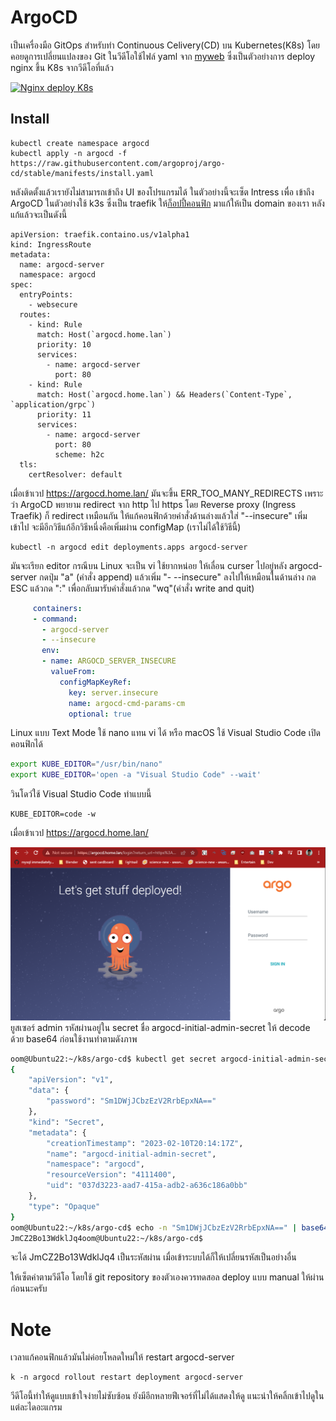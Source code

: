 # ArgoCD
เป็นเครื่องมือ GitOps สำหรับทำ Continuous Celivery(CD) บน Kubernetes(K8s) โดยคอยดูการเปลี่ยนแปลงของ Git ในวีดีโอใช้ไฟล์ yaml จาก [myweb](../myweb/) ซึ่งเป็นตัวอย่างการ deploy nginx ขึ้น K8s จากวีดีโอที่แล้ว 

[![Nginx deploy K8s](https://img.youtube.com/vi/c7sSQLuhht0/0.jpg)](https://www.youtube.com/watch?v=c7sSQLuhht0&list=PLWMbTFbTi55OtdeRGeerLFQSTw61cEGni&index=11 "Continuous continuous แบบหมูๆด้วย ArgoCD")

## Install
```
kubectl create namespace argocd
kubectl apply -n argocd -f https://raw.githubusercontent.com/argoproj/argo-cd/stable/manifests/install.yaml
```
หลังติดตั้งแล้วเรายังไม่สามารถเข้าถึง UI ของโปรแกรมได้ ในตัวอย่างนี้จะเซ็ต Intress เพื่อ
เข้าถึง ArgoCD ในตัวอย่างใช้ k3s ซึ่งเป็น traefik ให้[ก็อปปี้คอนฟิก](https://argo-cd.readthedocs.io/en/stable/operator-manual/ingress/#traefik-v22)
มาแก้ให้เป็น domain ของเรา หลังแก้แล้วจะเป็นดังนี้

```
apiVersion: traefik.containo.us/v1alpha1
kind: IngressRoute
metadata:
  name: argocd-server
  namespace: argocd
spec:
  entryPoints:
    - websecure
  routes:
    - kind: Rule
      match: Host(`argocd.home.lan`)
      priority: 10
      services:
        - name: argocd-server
          port: 80
    - kind: Rule
      match: Host(`argocd.home.lan`) && Headers(`Content-Type`, `application/grpc`)
      priority: 11
      services:
        - name: argocd-server
          port: 80
          scheme: h2c
  tls:
    certResolver: default
```

เมื่อเข้าเวป https://argocd.home.lan/ มันจะขึ้น ERR_TOO_MANY_REDIRECTS เพราะว่า
ArgoCD พยายาม redirect จาก http ไป https โดย Reverse proxy (Ingress Traefik) ก็ redirect เหมือนกัน
ให้แก้คอนฟิกด้วยคำสั่งด้านล่างแล้วใส่ "--insecure" เพิ่มเข้าไป จะมีอีกวิธีแก้อีกวิธีหนึ่งคือเพิ่มผ่าน configMap (เราไม่ได้ใช้วิธีนี้)
```
kubectl -n argocd edit deployments.apps argocd-server
```
มันจะเรียก editor กรณีบน Linux จะเป็น vi ใช้ยากหน่อย ให้เลื่อน curser ไปอยู่หลัง argocd-server กดปุ่ม "a" (คำสั่ง append)
แล้วเพิ่ม "- --insecure" ลงไปให้เหมือนในด้านล่าง กด ESC แล้วกด ":" เพื่อกลับมารับคำสั่งแล้วกด "wq"(คำสั่ง write and quit) 

 ``` yaml
      containers:
      - command:
        - argocd-server
        - --insecure
        env: 
        - name: ARGOCD_SERVER_INSECURE
          valueFrom:
            configMapKeyRef:
              key: server.insecure
              name: argocd-cmd-params-cm
              optional: true
 ```
Linux แบบ Text Mode ใช้ nano แทน vi ได้ หรือ macOS ใช้ Visual Studio Code เปิดคอนฟิกได้
```bash
export KUBE_EDITOR="/usr/bin/nano"
export KUBE_EDITOR='open -a "Visual Studio Code" --wait'
```
วินโดว์ใช้ Visual Studio Code ทำแบบนี้
```
KUBE_EDITOR=code -w
```


เมื่อเข้าเวป https://argocd.home.lan/

![Login](./img/login.png)
ยูสเซอร์ admin รหัสผ่านอยู่ใน secret ชื่อ argocd-initial-admin-secret ให้ decode ด้วย base64 ก่อนใช้งานทำตามดังภาพ

``` bash
oom@Ubuntu22:~/k8s/argo-cd$ kubectl get secret argocd-initial-admin-secret -n argocd -o json
{
    "apiVersion": "v1",
    "data": {
        "password": "Sm1DWjJCbzEzV2RrbEpxNA=="
    },
    "kind": "Secret",
    "metadata": {
        "creationTimestamp": "2023-02-10T20:14:17Z",
        "name": "argocd-initial-admin-secret",
        "namespace": "argocd",
        "resourceVersion": "4111400",
        "uid": "037d3223-aad7-415a-adb2-a636c186a0bb"
    },
    "type": "Opaque"
}
oom@Ubuntu22:~/k8s/argo-cd$ echo -n "Sm1DWjJCbzEzV2RrbEpxNA==" | base64 -d
JmCZ2Bo13WdklJq4oom@Ubuntu22:~/k8s/argo-cd$ 
```
จะได้ JmCZ2Bo13WdklJq4 เป็นระหัสผ่าน เมื่อเข้าระบบได้ก็ให้เปลี่ยนรหัสเป็นอย่างอื่น

ให้เซ็ตค่าตามวีดีโอ โดยใช้ git repository ของตัวเองควรทดสอล deploy แบบ manual ให้ผ่านก่อนนะครับ

# Note
เวลาแก้คอนฟิกแล้วมันไม่ค่อยโหลดใหม่ให้ restart argocd-server
```
k -n argocd rollout restart deployment argocd-server
```
วีดีโอนี้ทำให้ดูแบบเข้าใจง่ายไม่ซับซ้อน ยังมีอีกหลายฟีเจอร์ที่ไม่ได้แสดงให้ดู แนะนำให้คลิ้กเข้าไปดูในแต่ละไดอะแกรม 


